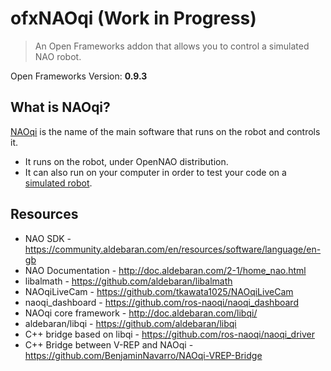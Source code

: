 # ofxNAOqi (Work in Progress)
> An Open Frameworks addon that allows you to control a simulated NAO robot.

Open Frameworks Version: **0.9.3**

## What is NAOqi?

[NAOqi](http://doc.aldebaran.com/1-14/index.html) is the name of the main software that runs on the robot and controls it.

- It runs on the robot, under OpenNAO distribution.
- It can also run on your computer in order to test your code on a [simulated robot](http://doc.aldebaran.com/1-14/dev/tools/robot-simulation.html#choregraphe-reference-simulated-robot).

## Resources
- NAO SDK - <https://community.aldebaran.com/en/resources/software/language/en-gb>
- NAO Documentation - <http://doc.aldebaran.com/2-1/home_nao.html>
- libalmath - <https://github.com/aldebaran/libalmath>
- NAOqiLiveCam - <https://github.com/tkawata1025/NAOqiLiveCam>
- naoqi_dashboard - <https://github.com/ros-naoqi/naoqi_dashboard>
- NAOqi core framework - <http://doc.aldebaran.com/libqi/>
- aldebaran/libqi - <https://github.com/aldebaran/libqi>
- C++ bridge based on libqi - <https://github.com/ros-naoqi/naoqi_driver>
- C++ Bridge between V-REP and NAOqi - <https://github.com/BenjaminNavarro/NAOqi-VREP-Bridge>
